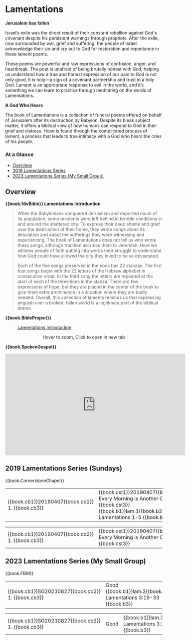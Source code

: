 # Lamentations

**Jerusalem has fallen**

Israel’s exile was the direct result of their constant rebellion
against God's covenant despite his persistent warnings through
prophets. After the exile, now surrounded by war, grief and suffering,
the people of Israel acknowledge their sin and cry out to God for
restoration and repentance in these lament poems.

These poems are powerful and raw expressions of confusion, anger, and
heartbreak. The poet is unafraid of being brutally honest with God,
helping us understand how a true and honest expression of our pain to
God is not only good, it is holy—a sign of a covenant partnership and
trust in a holy God. Lament is an appropriate response to evil in the
world, and it’s something we can learn to practice through meditating
on the words of Lamentations.

**A God Who Hears**

The book of Lamentations is a collection of funeral poems offered on
behalf of Jerusalem after its destruction by Babylon. Despite its
bleak subject matter, it offers a biblical view of how humans can
respond to God in their grief and distress. Hope is found through the
complicated process of lament, a process that leads to true intimacy
with a God who hears the cries of his people.



### At a Glance

- [Overview](#overview)
- [2019 Lamentations Series](#2019-lamentations-series-sundays)
- [2023 Lamentations Series (My Small Group)](#2023-lamentations-series-my-small-group)


## Overview

**{{book.NivBible}} Lamentations Introduction**

> When the Babylonians conquered Jerusalem and deported much of its
> population, some residents were left behind in terrible conditions in
> and around the shattered city. To express their deep shame and grief
> over the destruction of their home, they wrote songs about its
> desolation and about the sufferings they were witnessing and
> experiencing. The book of Lamentations does not tell us who wrote
> these songs, although tradition ascribes them to Jeremiah. Here we
> witness people of faith putting into words their struggle to
> understand how God could have allowed the city they loved to be so
> devastated.
> 
> Each of the five songs preserved in the book has 22 stanzas. The first
> four songs begin with the 22 letters of the Hebrew alphabet in
> consecutive order. In the third song the letters are repeated at the
> start of each of the three lines in the stanza. There are few
> expressions of hope, but they are placed in the center of the book to
> give them extra prominence in a situation where they are badly
> needed. Overall, this collection of laments reminds us that expressing
> anguish over a broken, fallen world is a legitimate part of the
> biblical drama.


**{{book.BibleProject}}**

> [Lamentations Introduction](https://bibleproject.com/explore/video/lamentations/)

<center>
  <figure>
    <div id="Lamentations_BP"></div>
    <figcaption>Hover to zoom, Click to open in new tab</figcaption>
  </figure>
</center>
<script>
  fw.addZoomableImage('Lamentations_BP', 'Lamentations_BP.png', 75);
</script>


**{{book.SpokenGospel}}**

<p align="center">
  <iframe name="SpokenGospelLamentationsVideo"
          id="SpokenGospelLamentationsVideo"
          width="577"
          height="325"
          src="https://www.youtube.com/embed/ZjG3ys9DLcI"
          frameborder="0"
          allow="accelerometer; autoplay; encrypted-media; gyroscope; picture-in-picture"
          allowfullscreen></iframe>
</p>



## 2019 Lamentations Series (Sundays)

{{book.CornerstoneChapel}}

<!-- MASTER: vertical layout for "cell phone" responsive show/hide -->
<div class="phone">
<table>

<tr><td> {{book.cb1}}20190407{{book.cb2}} 1. {{book.cb3}} </td><td> {{book.cst1}}20190407{{book.cst2}} Every Morning is Another Chance {{book.cst3}} <br/> {{book.b1}}lam.1{{book.b2}} Lamentations 1-5 {{book.b3}} </td><td> 04/07/2019 <br/> {{book.csg1}}20190407.pdf{{book.csg2}} </td>

</table>
</div>

<!-- COPY: horizontal layout for "desktop/tablet" responsive show/hide (simply add 2 columns to header and replace TWO FROM <br/> TO </td><td> -->
<div class="desktop">
<table>

<tr><td> {{book.cb1}}20190407{{book.cb2}} 1. {{book.cb3}} </td><td> {{book.cst1}}20190407{{book.cst2}} Every Morning is Another Chance {{book.cst3}} </td><td> {{book.b1}}lam.1{{book.b2}} Lamentations 1-5 {{book.b3}} </td><td> 04/07/2019 </td><td> {{book.csg1}}20190407.pdf{{book.csg2}} </td>

</table>
</div>


## 2023 Lamentations Series (My Small Group)

{{book.FBM}}


<!-- MASTER: vertical layout for "cell phone" responsive show/hide -->
<div class="phone">
<table>

<tr><td> {{book.cb1}}SG20230827{{book.cb2}} 1. {{book.cb3}} </td><td> Good         <br/> {{book.b1}}lam.3{{book.b2}}  Lamentations 3:19-33    {{book.b3}} </td><td> 08/27/2023 </td>

</table>
</div>

<!-- COPY: horizontal layout for "desktop/tablet" responsive show/hide (simply add 2 columns to header and replace TWO FROM <br/> TO </td><td> -->
<div class="desktop">
<table>

<tr><td> {{book.cb1}}SG20230827{{book.cb2}} 1. {{book.cb3}} </td><td> Good         </td><td> {{book.b1}}lam.3{{book.b2}}  Lamentations 3:19-33    {{book.b3}} </td><td> 08/27/2023 </td>

</table>
</div>
